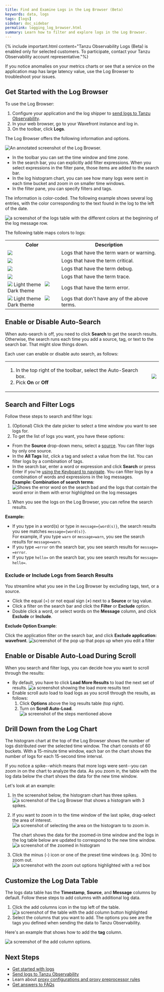 ```yaml
---
title: Find and Examine Logs in the Log Browser (Beta)
keywords: data, logs
tags: [logs]
sidebar: doc_sidebar
permalink: logging_log_browser.html
summary: Learn how to filter and explore logs in the Log Browser.
---
```


{% include important.html content="Tanzu Observability Logs (Beta) is enabled only for selected customers. To participate, contact your Tanzu Observability account representative."%}

If you notice anomalies on your metrics charts or see that a service on the application map has large latency value, use the Log Browser to troubleshoot your issues.

## Get Started with the Log Browser

To use the Log Browser:

1. Configure your application and the log shipper to [send logs to Tanzu Observability](logging_send_logs.html).
1. In your web browser, go to your Wavefront instance and log in.
1. On the toolbar, click **Logs**.

The Log Browser offers the following information and options.

![An annotated screenshot of the Log Browser.](images/logging_log_browser_annotated_screen.png)

* In the toolbar you can set the time window and time zone.
* In the search bar, you can explicitly add filter expressions. When you select expressions in the filter pane, those items are added to the search bar.
* In the log histogram chart, you can see how many logs were sent in each time bucket and zoom in on smaller time windows.
* In the filter pane, you can specify filters and tags.
<!--TBD: List of items as text to improve accessibility--->


The information is color-coded. The following example shows several log entries, with the color corresponding to the text found in the log to the left of the date.

![a screenshot of the logs table with the different colors at the beginning of the log message row.](images/logging_logs_table_colors.png)

The following table maps colors to logs:
<!---TBD: Is it useful to give this list? Will any of our users look at it or will they just look at the GUI?--->
<table style="width: 100%;">
  <tr>
    <th width="35%">
      Color
    </th>
    <th width="65%">
      Description
    </th>
  </tr>
  <tr>
    <td>
      <img src="images/logs_yellow_warning.png"/>
    </td>
    <td>
      Logs that have the term warn or warning.
    </td>
  </tr>
  <tr>
    <td>
      <img src="images/logs_color_critical.png"/>
    </td>
    <td>
      Logs that have the term critical.
    </td>
  </tr>
  <tr>
    <td>
      <img src="images/logs_color_debug.png"/>
    </td>
    <td>
      Logs that have the term debug.
    </td>
  </tr>
  <tr>
    <td>
      <img src="images/logs_color_trace.png"/>
    </td>
    <td>
      Logs that have the term trace.
    </td>
  </tr>
  <tr>
    <td>
      <img src="images/logs_error_light_theme_warning.png"/>  Light theme
      &nbsp; <img src="images/logs_error_dark_theme_warning.png"/>  Dark theme
    </td>
    <td>
      Logs that have the term error.
    </td>
  </tr>
  <tr>
    <td>
      <img src="images/logs_no_term_light_theme.png"/>  Light theme &nbsp;
      <img src="images/logs_no_term_dark_theme.png"/>  Dark theme
    </td>
    <td>
      Logs that don't have any of the above terms.
    </td>
  </tr>
</table>




## Enable or Disable Auto-Search

When auto-search is off, you need to click **Search** to get the search results.
Otherwise, the search runs each time you add a source, tag, or text to the search bar. That might slow things down.

Each user can enable or disable auto search, as follows:

<table>
<tr>
  <td>
  <ol>
  <li>In the top right of the toolbar, select the Auto-Search box.</li>
  <li>Pick <strong>On</strong> or <strong>Off</strong> </li>
  </ol>
  </td>
  <td>
    <img src="images/auto_search.png"/>
  </td>
</tr>
</table>





## Search and Filter Logs

Follow these steps to search and filter logs:

1. (Optional) Click the date picker to select a time window you want to see logs for.
1. To get the list of logs you want, you have these options:
  * From the **Source** drop-down menu, select a [source](logging_overview.html#whats-a-tanzu-observability-log). You can filter logs by only one source.
  * In the **All Tags** list, click a tag and select a value from the list. You can filter logs by a combination of tags.
  * In the search bar, enter a word or expression and click **Search** or press Enter if you're [using the Keyboard to navigate](wavefront_keyboard_shortcuts.html#keyboard-shortcuts-and-their-usage). You can filter logs by a combination of words and expressions in the log messages.
  <br/>**Example: Combination of search terms**:
    ![Shows the error word on the search bad and the logs that contain the word error in them with error highlighted on the log messages](images/logging_search_key_word.png)

1. When you see the logs on the Log Browser, you can refine the search results.

**Example:**
<ul>
        <li>
          If you type in a word(s) or type in <code>message={word(s)}</code>, the search results you see matches <code>message={word(s)}</code>. <br/>For example, if you type <code>warn</code> or <code>message=warn</code>, you see the search results for <code>message=warn</code>.
        </li>
        <li>
          If you type <code>=error</code> on the search bar, you see search results for <code>message= =error</code>.
        </li>
        <li>
          If you type <code>hello=</code> on the search bar, you see search results for <code>message= hello=</code>.
        </li>
</ul>

### Exclude or Include Logs from Search Results

You streamline what you see in the Log Browser by excluding tags, text, or a source.

* Click the equal (=) or not equal sign (≠) next to a **Source** or tag value.
* Click a filter on the search bar and click the **Filter** or **Exclude** option.
* Double click a word, or select words on the **Message** column, and click **Exclude** or **Include**.

**Exclude Option Example**:

Click the application filter on the search bar, and click **Exclude application: wavefront**.
![screenshot of the pop up that pops up when you edit a filter](images/logging_edit_filter_pop_up.png)


## Enable or Disable Auto-Load During Scroll

When you search and filter logs, you can decide how you want to scroll through the results:
* By default, you have to click **Load More Results** to load the next set of results.
  ![a screenshot showing the load more results text](images/logging_load_more_results.png)
* Enable scroll auto load to load logs as you scroll through the results, as follows:
  1. Click **Options** above the log results table (top right).
  1. Turn on **Scroll Auto-Load**.
  ![a screenshot of the steps mentioned above](images/logging_scroll_auto_load.png)


## Drill Down from the Log Chart

The histogram chart at the top of the Log Browser shows the number of logs distributed over the selected time window. The chart consists of 60 buckets. With a 15-minute time window, each bar on the chart shows the number of logs for each 15-second time interval.

If you notice a spike--which means that more logs were sent--you can zoom in on the chart to analyze the data. As you zoom in, the table with the log data below the chart shows the data for the new time window.

Let's look at an example:

1. In the screenshot below, the histogram chart has three spikes.
    ![a screenshot of the Log Browser that shows a histogram with 3 spikes.](images/logging_histogram_spikes.png)
1. If you want to zoom in to the time window of the last spike, drag-select the area of interest.
    ![a screenshot of selecting the area on the histogram to to zoom in.](images/logging_histogram_zoomed_in.png)

   The chart shows the data for the zoomed-in time window and the logs in the log table below are updated to correspond to the new time window.
    ![a screenshot of the zoomed in histogram](images/logging_histogram_zoomed_in_data.png)
1. Click the minus (-) icon or one of the preset time windows (e.g. 30m) to zoom out.
    ![a screenshot with the zoom out options highlighted with a red box](images/logging_histogram_zoom_out.png)

## Customize the Log Data Table

The logs data table has the **Timestamp**, **Source**, and **Message** columns by default. Follow these steps to add columns with additional log data.

1. Click the add columns icon in the top left of the table.
    ![a screenshot of the table with the add column button highlighted](images/logging_log_table_add_column.png)
1. Select the columns that you want to add. The options you see are the tags you defined when sending the data to Tanzu Observability.

Here's an example that shows how to add the **tag** column.

![a screenshot of the add column options.](images/logging_log_table_select_columns.png)


## Next Steps

* [Get started with logs](logging_overview.html)
* [Send logs to Tanzu Observability](logging_send_logs.html)
* Learn about [proxy configurations and proxy preprocessor rules](logging_proxy_configurations.html)
* [Get answers to FAQs](logging_faq.html)

<!---
[Try out the demo app tutorial on GitHub](https://github.com/wavefrontHQ/demo-app) to send logs to Tanzu Observability.
--->
